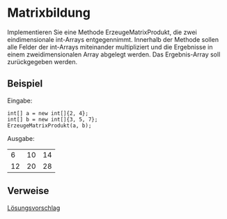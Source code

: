 # Matrixbildung
Implementieren Sie eine Methode ErzeugeMatrixProdukt, die zwei eindimensionale int-Arrays entgegennimmt. Innerhalb der Methode sollen alle Felder der int-Arrays miteinander multipliziert und die Ergebnisse in einem zweidimensionalen Array abgelegt werden. Das Ergebnis-Array soll zurückgegeben werden.

## Beispiel

Eingabe:

    int[] a = new int[]{2, 4};
    int[] b = new int[]{3, 5, 7};
    ErzeugeMatrixProdukt(a, b);

Ausgabe:

<table><tr><td>6</td><td>10</td><td>14</td></tr><tr><td>12</td><td>20</td><td>28</td></tr></table>


## Verweise
[Lösungsvorschlag](https://gist.github.com/gsoTH/d5607e6c8aa34f486e6f1ffd0cb536e3)
